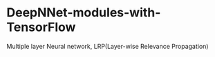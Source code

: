# DeepNNet-modules-with-TensorFlow
Multiple layer Neural network, LRP(Layer-wise Relevance Propagation)
